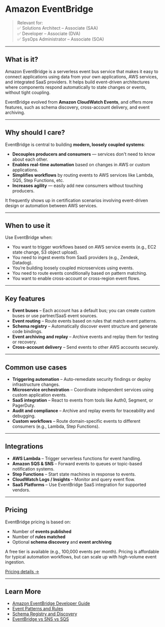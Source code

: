 # Amazon EventBridge

> Relevant for:  
> ✅ Solutions Architect – Associate (SAA)  
> ✅ Developer – Associate (DVA)  
> ✅ SysOps Administrator – Associate (SOA)

---

## What is it?

Amazon EventBridge is a serverless event bus service that makes it easy to connect applications using data from your own applications, AWS services, and integrated SaaS providers. It helps build event-driven architectures where components respond automatically to state changes or events, without tight coupling.

EventBridge evolved from **Amazon CloudWatch Events**, and offers more features, such as schema discovery, cross-account delivery, and event archiving.

---

## Why should I care?

EventBridge is central to building **modern, loosely coupled systems**:

- **Decouples producers and consumers** — services don't need to know about each other.
- **Enables real-time automation** based on changes in AWS or custom applications.
- **Simplifies workflows** by routing events to AWS services like Lambda, SQS, Step Functions, etc.
- **Increases agility** — easily add new consumers without touching producers.

It frequently shows up in certification scenarios involving event-driven design or automation between AWS services.

---

## When to use it

Use EventBridge when:

- You want to trigger workflows based on AWS service events (e.g., EC2 state change, S3 object upload).
- You need to ingest events from SaaS providers (e.g., Zendesk, Datadog).
- You’re building loosely coupled microservices using events.
- You need to route events conditionally based on pattern matching.
- You want to enable cross-account or cross-region event flows.

---

## Key features

- **Event buses** – Each account has a default bus; you can create custom buses or use partner/SaaS event sources.
- **Event routing** – Route events based on rules that match event patterns.
- **Schema registry** – Automatically discover event structure and generate code bindings.
- **Event archiving and replay** – Archive events and replay them for testing or recovery.
- **Cross-account delivery** – Send events to other AWS accounts securely.

---

## Common use cases

- **Triggering automation** – Auto-remediate security findings or deploy infrastructure changes.
- **Microservice orchestration** – Coordinate independent services using custom application events.
- **SaaS integration** – React to events from tools like Auth0, Segment, or PagerDuty.
- **Audit and compliance** – Archive and replay events for traceability and debugging.
- **Custom workflows** – Route domain-specific events to different consumers (e.g., Lambda, Step Functions).

---

## Integrations

- **AWS Lambda** – Trigger serverless functions for event handling.
- **Amazon SQS & SNS** – Forward events to queues or topic-based notification systems.
- **Step Functions** – Start state machines in response to events.
- **CloudWatch Logs / Insights** – Monitor and query event flow.
- **SaaS Platforms** – Use EventBridge SaaS integration for supported vendors.

---

## Pricing

EventBridge pricing is based on:

- Number of **events published**
- Number of **rules matched**
- Optional **schema discovery** and **event archiving**

A free tier is available (e.g., 100,000 events per month). Pricing is affordable for typical automation workflows, but can scale up with high-volume event ingestion.

[Pricing details →](https://aws.amazon.com/eventbridge/pricing/)

---

## Learn More

- [Amazon EventBridge Developer Guide](https://docs.aws.amazon.com/eventbridge/latest/userguide/what-is-amazon-eventbridge.html)
- [Event Patterns and Rules](https://docs.aws.amazon.com/eventbridge/latest/userguide/eb-event-patterns.html)
- [Schema Registry and Discovery](https://docs.aws.amazon.com/eventbridge/latest/userguide/discovering-schemas.html)
- [EventBridge vs SNS vs SQS](https://docs.aws.amazon.com/eventbridge/latest/userguide/eb-saas.html#eb-saas-comparison)
